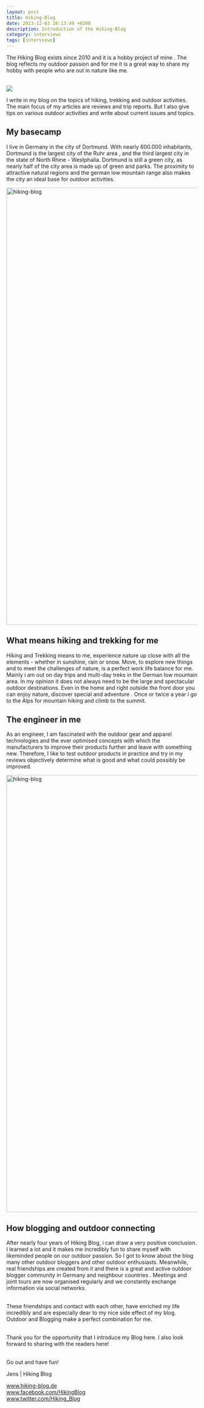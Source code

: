 ```yaml
---
layout: post
title: Hiking-Blog
date: 2013-12-03 16:13:49 +0200
description: Introduction of the Hiking-Blog
category: interviews
tags: [interviews]
---
```

The Hiking Blog exists since 2010 and it is a hobby project of mine . The blog reflects my outdoor passion and for me it is a great way to share my hobby with people who are out in nature like me.<br><br>

<img src="http://www.hiking-blog.de/wp-content/uploads/2013/11/logo1.gif">
<!--more--><br>

I write in my blog on the topics of hiking, trekking and outdoor activities. The main focus of my articles are reviews and trip reports. But I also give tips on various outdoor activities and write about current issues and topics.

<h2>My basecamp</h2>

I live in Germany in the city of Dortmund. With nearly 600.000 inhabitants, Dortmund is the largest city of the Ruhr area , and the third largest city in the state of North Rhine - Westphalia. Dortmund is still a green city, as nearly half of the city area is made up of green and parks. The proximity to attractive natural regions and the german low mountain range also makes the city an ideal base for outdoor activities.

<a href="http://www.flickr.com/photos/90204224@N07/11195236495"><img src="http://farm3.staticflickr.com/2864/11195236495_d30aba2b65_c.jpg" width="1150" alt="hiking-blog"></a>

<h2>What means hiking and trekking for me</h2>

Hiking and Trekking means to me, experience nature up close with all the elements - whether in sunshine, rain or snow. Move, to explore new things and to meet the challenges of nature, is a perfect work life balance for me. Mainly i am out on day trips and multi-day treks in the German low mountain area. In my opinion it does not always need to be the large and spectacular outdoor destinations. Even in the home and right outside the front door you can enjoy nature, discover special and adventure . Once or twice a year i go to the Alps for mountain hiking and climb to the summit.

<h2>The engineer in me</h2>

As an engineer, I am fascinated with the outdoor gear and apparel technologies and the ever optimised concepts with which the manufacturers to improve their products further and leave with something new. Therefore, I like to test outdoor products in practice and try in my reviews objectively determine what is good and what could possibly be improved.

<a href="http://www.flickr.com/photos/90204224@N07/11195265504"><img src="http://farm6.staticflickr.com/5543/11195265504_2473a09433_c.jpg" width="1150" alt="hiking-blog"></a>

<h2>How blogging and outdoor connecting</h2>

After nearly four years of Hiking Blog, i can draw a very positive conclusion. I learned a lot and it makes me incredibly fun to share myself with likeminded people on our outdoor passion. So I got to know about the blog many other outdoor bloggers and other outdoor enthusiasts. Meanwhile, real friendships are created from it and there is a great and active outdoor blogger community in Germany and neighbour countries . Meetings and joint tours are now organised regularly and we constantly exchange information via social networks.<br><br>

These friendships and contact with each other, have enriched my life incredibly and are especially dear to my nice side effect of my blog. Outdoor and Blogging make a perfect combination for me.<br><br>

Thank you for the opportunity that I introduce my Blog here. I also look forward to sharing with the readers here!<br><br>

Go out and have fun!

Jens | Hiking Blog

<a href="http://www.hiking-blog.de" target="_blank">www.hiking-blog.de</a><br>
<a href="https://www.facebook.com/HikingBlog" target="_blank">www.facebook.com/HikingBlog</a><br>
<a href="https://twitter.com/Hiking_Blog" target="_blank">www.twitter.com/Hiking_Blog</a>
